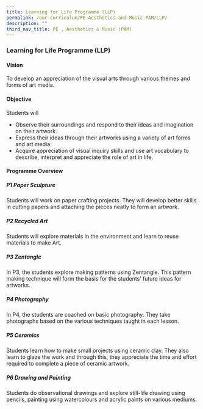 ```yaml
---
title: Learning for Life Programme (LLP)
permalink: /our-curriculum/PE-Aesthetics-and-Music-PAM/LLP/
description: ""
third_nav_title: PE , Aesthetics & Music (PAM)
---
```

### Learning for Life Programme (LLP)

#### Vision
To develop an appreciation of the visual arts through various themes and forms of art media.

#### Objective
Students will
*   Observe their surroundings and respond to their ideas and imagination on their artwork.
*   Express their ideas through their artworks using a variety of art forms and art media.
*   Acquire appreciation of visual inquiry skills and use art vocabulary to describe, interpret and appreciate the role of art in life.

#### Programme Overview

##### P1 Paper Sculpture
Students will work on paper crafting projects. They will develop better skills in cutting papers and attaching the pieces neatly to form an artwork.

##### P2 Recycled Art
Students will explore materials in the environment and learn to reuse materials to make Art.

##### P3 Zentangle
In P3, the students explore making patterns using Zentangle. This pattern making technique will form the basis for the students’ future ideas for artworks.

##### P4 Photography
In P4, the students are coached on basic photography. They take photographs based on the various techniques taught in each lesson.

##### P5 Ceramics
Students learn how to make small projects using ceramic clay. They also learn to glaze the work and through this, they appreciate the time and effort required to complete a piece of ceramic artwork.

##### P6 Drawing and Painting
Students do observational drawings and explore still-life drawing using pencils, painting using watercolours and acrylic paints on various mediums.

